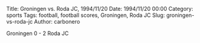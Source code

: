 Title: Groningen vs. Roda JC, 1994/11/20
Date: 1994/11/20 00:00
Category: sports
Tags: football, football scores, Groningen, Roda JC
Slug: groningen-vs-roda-jc
Author: carbonero


Groningen 0 - 2 Roda JC
